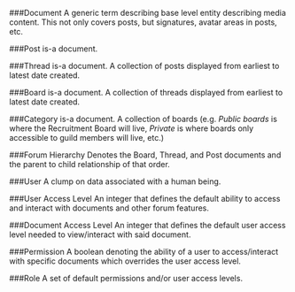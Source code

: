 ###Document
A generic term describing base level entity describing media content. This not only covers posts, but signatures, avatar areas in posts, etc.

###Post
is-a document.

###Thread 
is-a document. A collection of posts displayed from earliest to latest date created.

###Board
is-a document. A collection of threads displayed from earliest to latest date created.

###Category 
is-a document. A collection of boards (e.g. *Public boards* is where the Recruitment Board will live, *Private* is where boards only accessible to guild members will live, etc.)

###Forum Hierarchy
Denotes the Board, Thread, and Post documents and the parent to child relationship of that order.

###User
A clump on data associated with a human being.

###User Access Level
An integer that defines the default ability to access and interact with documents and other forum features.

###Document Access Level
An integer that defines the default user access level needed to view/interact with said document.

###Permission
A boolean denoting the ability of a user to access/interact with specific documents which overrides the user access level.

###Role
A set of default permissions and/or user access levels.